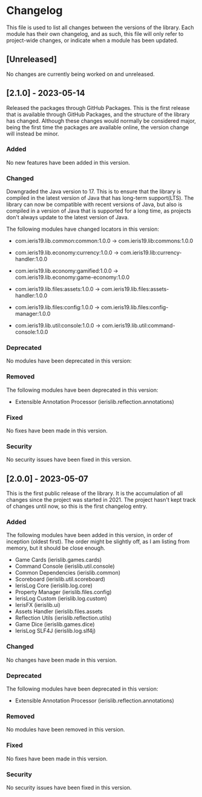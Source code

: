 # Changelog

This file is used to list all changes between the versions of the library.
Each module has their own changelog, and as such, this file will only refer to
project-wide changes, or indicate when a module has been updated.

## [Unreleased]
No changes are currently being worked on and unreleased.

## [2.1.0] - 2023-05-14
Released the packages through GitHub Packages. 
This is the first release that is available through GitHub Packages, 
and the structure of the library has changed. Although these changes would 
normally be considered major, being the first time the packages are available 
online, the version change will instead be minor.

### Added
No new features have been added in this version.

### Changed
Downgraded the Java version to 17.
This is to ensure that the library is compiled in the latest version of Java 
that has long-term support(LTS). The library can now be compatible with recent 
versions of Java, but also is compiled in a version of Java that is supported
for a long time, as projects don't always update to the latest version of Java.

The following modules have changed locators in this version:

- com.ieris19.lib.common:common:1.0.0 -> 
  com.ieris19.lib:commons:1.0.0

- com.ieris19.lib.economy:currency:1.0.0 ->
  com.ieris19.lib:currency-handler:1.0.0

- com.ieris19.lib.economy:gamified:1.0.0 ->
  com.ieris19.lib.economy:game-economy:1.0.0

- com.ieris19.lib.files:assets:1.0.0 ->
  com.ieris19.lib.files:assets-handler:1.0.0

- com.ieris19.lib.files:config:1.0.0 ->
  com.ieris19.lib.files:config-manager:1.0.0

- com.ieris19.lib.util:console:1.0.0 ->
  com.ieris19.lib.util:command-console:1.0.0

### Deprecated
No modules have been deprecated in this version:


### Removed
The following modules have been deprecated in this version:

* Extensible Annotation Processor (ierislib.reflection.annotations)

### Fixed
No fixes have been made in this version.

### Security
No security issues have been fixed in this version.

## [2.0.0] - 2023-05-07
This is the first public release of the library. It is the accumulation of all
changes since the project was started in 2021. The project hasn't kept track of
changes until now, so this is the first changelog entry.

### Added
The following modules have been added in this version, in order of inception 
(oldest first). The order might be slightly off, as I am listing from memory, 
but it should be close enough.

* Game Cards (ierislib.games.cards)
* Command Console (ierislib.util.console)
* Common Dependencies (ierislib.common)
* Scoreboard (ierislib.util.scoreboard)
* IerisLog Core (ierislib.log.core)
* Property Manager (ierislib.files.config)
* IerisLog Custom (ierislib.log.custom)
* IerisFX (ierislib.ui)
* Assets Handler (ierislib.files.assets
* Reflection Utils (ierislib.reflection.utils)
* Game Dice (ierislib.games.dice)
* IerisLog SLF4J (ierislib.log.slf4j)

### Changed
No changes have been made in this version.

### Deprecated
The following modules have been deprecated in this version:

* Extensible Annotation Processor (ierislib.reflection.annotations)

### Removed
No modules have been removed in this version.

### Fixed
No fixes have been made in this version.

### Security
No security issues have been fixed in this version.